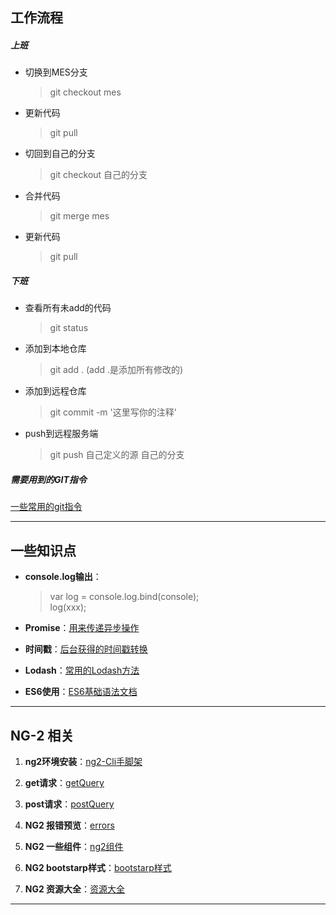 ##  工作流程
##### 上班
* 切换到MES分支
    > git checkout mes
* 更新代码
    > git pull
* 切回到自己的分支
    > git checkout 自己的分支
* 合并代码
    > git merge mes
* 更新代码
    > git pull    

##### 下班
+ 查看所有未add的代码
    > git status
+ 添加到本地仓库
    > git add .   (add .是添加所有修改的)
+ 添加到远程仓库
    > git commit -m '这里写你的注释'
+ push到远程服务端
    > git push 自己定义的源 自己的分支 

##### 需要用到的GIT指令
[一些常用的git指令](gitInstructions/gitInstructions.md)

--- 

## 一些知识点
+ **console.log输出**：
    > var log = console.log.bind(console);  
    > log(xxx);
+ **Promise**：[用来传递异步操作](peomise/peomise.md)

+ **时间戳**：[后台获得的时间戳转换](timeStamp/timeStamp.md)  

+ **Lodash**：[常用的Lodash方法](lodash/lodash.md)  

+ **ES6使用**：[ES6基础语法文档](es6/es6.md)

---

## NG-2 相关

1. **ng2环境安装**：[ng2-Cli手脚架](ng2/ng2-environmentalScience.md)

2. **get请求**：[getQuery](ng2/ng2-getQuery.md)

3. **post请求**：[postQuery](./ng2/ng2-postQuery.md)

4. **NG2 报错预览**：[errors](./ng2/ng2-errors.md)

5. **NG2 一些组件**：[ng2组件](https://github.com/brillout/awesome-angular-components)

6. **NG2 bootstarp样式**：[bootstarp样式](http://valor-software.com/ngx-bootstrap)

7. **NG2 资源大全**：[资源大全](https://github.com/ascode/awesome-ng2)
--- 
